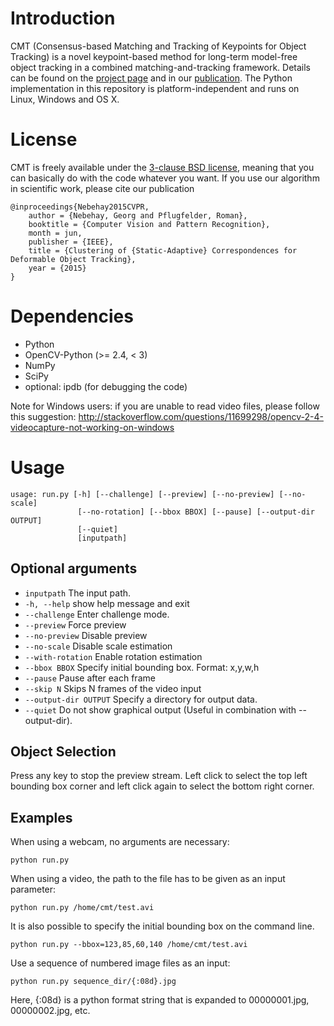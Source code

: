 # Introduction
CMT (Consensus-based Matching and Tracking of Keypoints for Object Tracking) is
a novel keypoint-based method for long-term model-free object tracking in a
combined matching-and-tracking framework.
Details can be found on the [project page](http://www.gnebehay.com/cmt)
and in our [publication](http://www.gnebehay.com/publications/wacv_2014/wacv_2014.pdf).
The Python implementation in this repository is platform-independent and runs
on Linux, Windows and OS X.

# License
CMT is freely available under the [3-clause BSD license][1],
meaning that you can basically do with the code whatever you want.
If you use our algorithm in scientific work, please cite our publication
```
@inproceedings{Nebehay2015CVPR,
    author = {Nebehay, Georg and Pflugfelder, Roman},
    booktitle = {Computer Vision and Pattern Recognition},
    month = jun,
    publisher = {IEEE},
    title = {Clustering of {Static-Adaptive} Correspondences for Deformable Object Tracking},
    year = {2015}
}
```

# Dependencies
* Python
* OpenCV-Python (>= 2.4, < 3)
* NumPy
* SciPy
* optional: ipdb (for debugging the code)

Note for Windows users: if you are unable to read video files, please follow this suggestion: http://stackoverflow.com/questions/11699298/opencv-2-4-videocapture-not-working-on-windows

# Usage
```
usage: run.py [-h] [--challenge] [--preview] [--no-preview] [--no-scale]
               [--no-rotation] [--bbox BBOX] [--pause] [--output-dir OUTPUT]
               [--quiet]
               [inputpath]
```

## Optional arguments
* `inputpath` The input path.
* `-h, --help` show help message and exit
* `--challenge` Enter challenge mode.
* `--preview` Force preview
* `--no-preview` Disable preview
* `--no-scale` Disable scale estimation
* `--with-rotation` Enable rotation estimation
* `--bbox BBOX` Specify initial bounding box. Format: x,y,w,h
* `--pause` Pause after each frame
* `--skip N` Skips N frames of the video input
* `--output-dir OUTPUT` Specify a directory for output data.
* `--quiet` Do not show graphical output (Useful in combination with --output-dir).

## Object Selection
Press any key to stop the preview stream. Left click to select the
top left bounding box corner and left click again to select the bottom right corner.

## Examples
When using a webcam, no arguments are necessary:
```
python run.py
```

When using a video, the path to the file has to be given as an input parameter:
```
python run.py /home/cmt/test.avi
```

It is also possible to specify the initial bounding box on the command line.
```
python run.py --bbox=123,85,60,140 /home/cmt/test.avi
```

Use a sequence of numbered image files as an input:
```
python run.py sequence_dir/{:08d}.jpg
```
Here, {:08d} is a python format string that is expanded to 00000001.jpg, 00000002.jpg, etc.

[1]: http://en.wikipedia.org/wiki/BSD_licenses#3-clause_license_.28.22Revised_BSD_License.22.2C_.22New_BSD_License.22.2C_or_.22Modified_BSD_License.22.29
